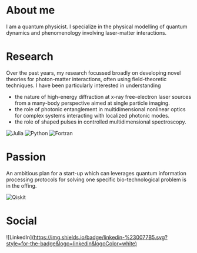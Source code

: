 # About me

I am a quantum physicist. I specialize in the physical modelling of quantum dynamics and phenomenology involving laser-matter interactions.


# Research

Over the past years, my research focussed broadly on developing novel theories for photon-matter interactions, often using field-theoretic techniques. I have been particularly interested in understanding
- the nature of high-energy diffraction at x-ray free-electron laser sources from a many-body perspective aimed at single particle imaging.
- the role of photonic entanglement in multidimensional nonlinear optics for complex systems interacting with localized photonic modes.
- the role of shaped pulses in controlled multidimensional spectroscopy.

 ![Julia](https://img.shields.io/badge/-Julia-9558B2?style=for-the-badge&logo=julia&logoColor=white)
 ![Python](https://img.shields.io/badge/python-3670A0?style=for-the-badge&logo=python&logoColor=ffdd54)
 ![Fortran](https://img.shields.io/badge/Fortran-%23734F96.svg?style=for-the-badge&logo=fortran&logoColor=white)
 


# Passion

An ambitious plan for a start-up which can leverages quantum information processing protocols for solving one specific bio-technological problem is in the offing.

![Qiskit](https://img.shields.io/badge/Qiskit-%236929C4.svg?style=for-the-badge&logo=Qiskit&logoColor=white)

# Social

![LinkedIn][(https://img.shields.io/badge/linkedin-%230077B5.svg?style=for-the-badge&logo=linkedin&logoColor=white)](https://www.linkedin.com/in/arundebnath)

<!--
**arundmpsd/arundmpsd** is a ✨ _special_ ✨ repository because its `README.md` (this file) appears on your GitHub profile.

Here are some ideas to get you started:

- 🔭 I’m currently working on ...
- 🌱 I’m currently learning ...
- 👯 I’m looking to collaborate on ...
- 🤔 I’m looking for help with ...
- 💬 Ask me about ...
- 📫 How to reach me: ...
- 😄 Pronouns: ...
- ⚡ Fun fact: ...
-->
